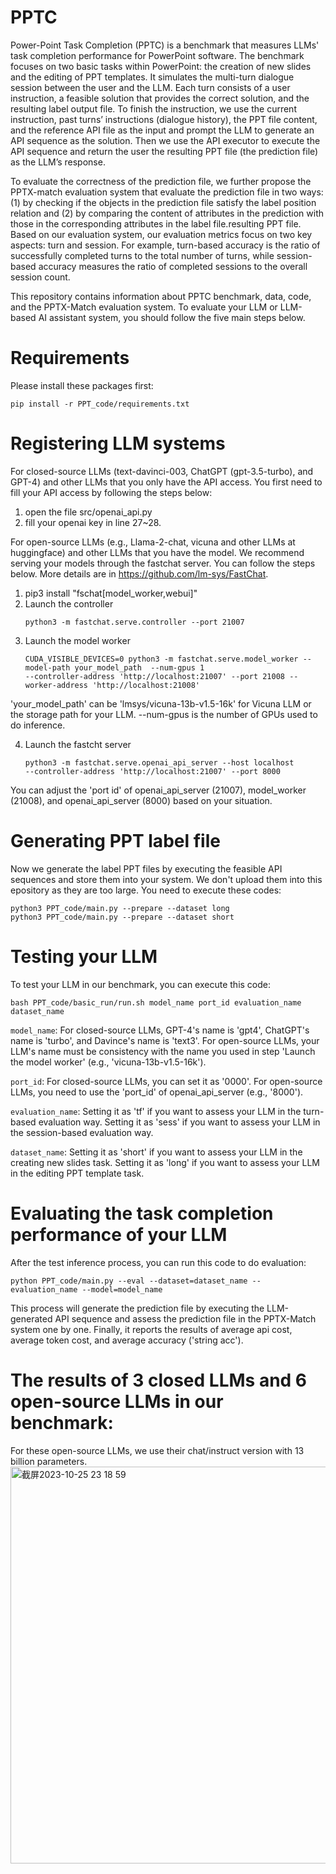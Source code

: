# PPTC
Power-Point Task Completion (PPTC) is a benchmark that measures LLMs' task completion performance for PowerPoint software. The benchmark focuses on two basic tasks
within PowerPoint: the creation of new slides and the editing of PPT templates. It simulates the multi-turn dialogue session between the user and the LLM. Each turn consists of a user instruction, a feasible solution that provides the correct solution, and the resulting label output file. To finish the instruction, we use the current instruction, past turns’ instructions (dialogue history), the PPT file content, and the reference API file as the input and prompt the LLM to generate an API sequence as the solution. Then we use the API executor to execute the API sequence and return the user the resulting PPT file (the prediction file) as the LLM’s response.

To evaluate the correctness of the prediction file, we further propose the PPTX-match evaluation system that evaluate the prediction file in two ways: (1) by checking if the objects in the prediction file satisfy the label position relation and (2) by comparing the content of attributes in the prediction with those in the corresponding attributes in the label file.resulting PPT file. Based on our evaluation system, our evaluation metrics focus on two key aspects: turn and session. For example, turn-based accuracy is the ratio of successfully completed turns to the total number of turns, while session-based accuracy measures the ratio of completed sessions to the overall session count.

This repository contains information about PPTC benchmark, data, code, and the PPTX-Match evaluation system. To evaluate your LLM or LLM-based AI assistant system, you should follow the five main steps below.

# Requirements
Please install these packages first:
```
pip install -r PPT_code/requirements.txt
```

# Registering LLM systems

For closed-source LLMs (text-davinci-003, ChatGPT (gpt-3.5-turbo), and GPT-4) and other LLMs that you only have the API access. You first need to fill your API access by following the steps below:

1. open the file src/openai_api.py
2. fill your openai key in line 27~28.

For open-source LLMs (e.g., Llama-2-chat, vicuna and other LLMs at huggingface) and other LLMs that you have the model. We recommend serving your models through the fastchat server. You can follow the steps below. More details are in https://github.com/lm-sys/FastChat. 

1. pip3 install "fschat[model_worker,webui]" 
2. Launch the controller
   ```
   python3 -m fastchat.serve.controller --port 21007
   ```
3. Launch the model worker
   ```
   CUDA_VISIBLE_DEVICES=0 python3 -m fastchat.serve.model_worker --model-path your_model_path  --num-gpus 1
   --controller-address 'http://localhost:21007' --port 21008 --worker-address 'http://localhost:21008'
   ```
'your_model_path' can be 'lmsys/vicuna-13b-v1.5-16k' for Vicuna LLM or the storage path for your LLM. --num-gpus is the number of GPUs used to do inference.

4. Launch the fastcht server
   ```
   python3 -m fastchat.serve.openai_api_server --host localhost
   --controller-address 'http://localhost:21007' --port 8000
   ```
You can adjust the 'port id' of openai_api_server (21007), model_worker (21008), and openai_api_server (8000) based on your situation. 

# Generating PPT label file
Now we generate the label PPT files by executing the feasible API sequences and store them into your system. We don't upload them into this epository as they are too large.
You need to execute these codes:
   ```
   python3 PPT_code/main.py --prepare --dataset long
   python3 PPT_code/main.py --prepare --dataset short  
   ```
# Testing your LLM 
To test your LLM in our benchmark, you can execute this code:
   ```
   bash PPT_code/basic_run/run.sh model_name port_id evaluation_name dataset_name 
   ```
```model_name```: For closed-source LLMs, GPT-4's name is 'gpt4', ChatGPT's name is 'turbo', and Davince's name is 'text3'. 
For open-source LLMs, your LLM's name must be consistency with the name you used in step 'Launch the model worker' (e.g., 'vicuna-13b-v1.5-16k').

```port_id```: For closed-source LLMs, you can set it as '0000'. 
For open-source LLMs, you need to use the 'port_id' of openai_api_server (e.g., '8000').

```evaluation_name```: Setting it as 'tf' if you want to assess your LLM in the turn-based evaluation way.
Setting it as 'sess' if you want to assess your LLM in the session-based evaluation way.

```dataset_name```: Setting it as 'short' if you want to assess your LLM in the creating new slides task.
Setting it as 'long' if you want to assess your LLM in the editing PPT template task.

# Evaluating the task completion performance of your LLM
After the test inference process, you can run this code to do evaluation:
```
python PPT_code/main.py --eval --dataset=dataset_name --evaluation_name --model=model_name
```
This process will generate the prediction file by executing the LLM-generated API sequence and assess the prediction file in the PPTX-Match system one by one. Finally, it reports the results of average api cost, average token cost, and average accuracy ('string acc').

# The results of 3 closed LLMs and 6 open-source LLMs in our benchmark:
For these open-source LLMs, we use their chat/instruct version with 13 billion parameters.
<img width="635" alt="截屏2023-10-25 23 18 59" src="https://github.com/gydpku/PPTC/assets/58905134/c5010986-22ef-4f86-9f42-4eeaabe5d488">


